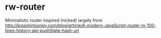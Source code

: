 # rw-router
Minimalistic router inspired (nicked) largely from http://krasimirtsonev.com/blog/article/A-modern-JavaScript-router-in-100-lines-history-api-pushState-hash-url

